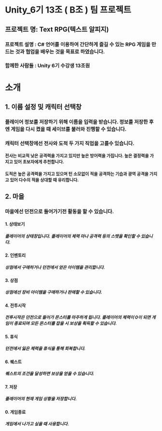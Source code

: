 # Unity_6기 13조 ( B조 ) 팀 프로젝트 
## 프로젝트 명: Text RPG(텍스트 알피지)
### 프로젝트 설명 : C# 언어를 이용하여 간단하게 즐길 수 있는 RPG 게임을 만드는 것과 협업을 배우는 것을 목표로 하였습니다.
### 함께한 사람들 : Unity 6기 수강생 13조원  

# 소개 
## 1. 이름 설정 및 캐릭터 선택창
### 플레이어 정보를 저장하기 위해 이름을 입력을 받습니다. 정보를 저장한 후엔 게임을 다시 켰을 때 세이브를 불러와 진행할 수 있습니다.
### 캐릭터 선택창에선 전사와 도적 두 가지 직업을 고를수 있습니다.
#### 전사는 비교적 낮은 공격력을 가지고 있지만 높은 방어력을 가집니다. 높은 결정력을 가지고 있어 초보자에게 추천합니다.
#### 도적은 높은 공격력을 가지고 있으며 턴 소모없이 적을 공격하는 기습과 광역 공격을 가지고 있어 다수의 적을 상대할 때 유리합니다.

## 2. 마을 
### 마을에선 던전으로 들어가기전 활동을 할 수 있습니다.
#### 1. 상태보기
##### 플레이어의 상태창입니다. 플레이어의 체력 마나 공격력 등의 스탯을 확인할 수 있습니다.
#### 2. 인벤토리
##### 상점에서 구매하거나 던전에서 얻은 아이템을 관리합니다. 
#### 3. 상점
##### 상점에선 장비 아이템을 구매하거나 판매할 수 있습니다. 
#### 4. 전투시작
##### 전투시작은 던전으로 들어가 몬스터를 마주하게 됩니다. 플레이어의 체력이 0이 되면 게임이 종료되며 모든 몬스터를 잡을 시 보상을 획득할 수 있습니다.
#### 5. 휴식
##### 던전에서 잃은 체력을 휴식을 통해 회복합니다.
#### 6. 퀘스트
##### 퀘스트의 조건을 달성하면 보상을 얻을 수 있습니다.
#### 7. 저장
##### 플레이어의 현재 게임 상황을 저장합니다.
#### 0. 게임종료
##### 게임에서 나가고 싶을 때 사용합니다.
